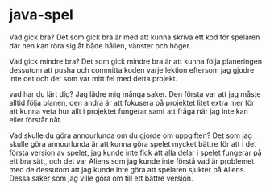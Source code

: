 # java-spel

Vad gick bra?
Det som gick bra är med att kunna skriva ett kod för spelaren där hen kan röra sig åt både hållen, vänster och höger.

Vad gick mindre bra?
Det som gick mindre bra är att kunna följa planeringen dessutom att pusha och committa koden varje lektion eftersom jag gjodre inte det och det som var mitt fel med detta projekt.

vad har du lärt dig?
Jag lädre mig många saker. Den första var att jag måste alltid följa planen, den andra är att fokusera på projektet litet extra mer för att kunna veta hur allt i projektet fungerar samt att fråga när jag inte kan eller förstår nåt.

Vad skulle du göra annourlunda om du gjorde om uppgiften?
Det som jag skulle göra annourlunda är att kunna göra spelet mycket bättre för att i det första version av spelet, jag kunde inte fick att alla delar i spelet fungerar på ett bra sätt, och det var Aliens som jag kunde inte förstå vad är problemet med de dessutom att jag kunde inte göra att spelaren sjukter på Aliens. Dessa saker som jag ville göra om till ett bättre version. 
